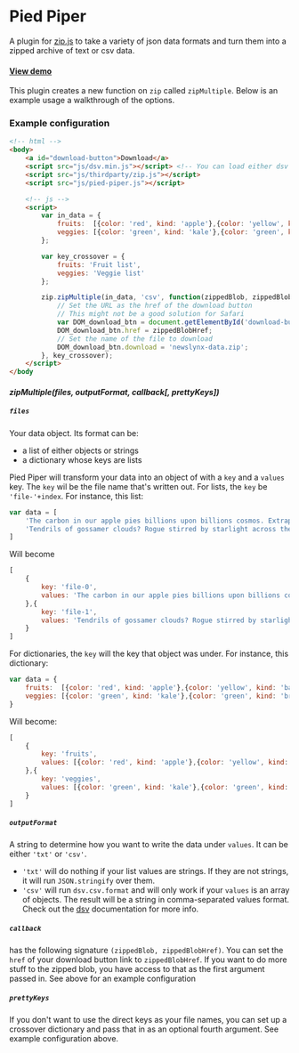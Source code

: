 Pied Piper
===

A plugin for [zip.js](http://gildas-lormeau.github.io/zip.js/) to take a variety of json data formats and turn them into a zipped archive of text or csv data.

#### [View demo](http://newslynx.github.io/pied-piper)

This plugin creates a new function on `zip` called `zipMultiple`. Below is an example usage a walkthrough of the options.

### Example configuration

````html
<!-- html -->
<body>
	<a id="download-button">Download</a>
	<script src="js/dsv.min.js"></script> <!-- You can load either dsv or the full d3 library -->
	<script src="js/thirdparty/zip.js"></script>
	<script src="js/pied-piper.js"></script>

	<!-- js -->
	<script>
		var in_data = {
			fruits:  [{color: 'red', kind: 'apple'},{color: 'yellow', kind: 'banana'}],
			veggies: [{color: 'green', kind: 'kale'},{color: 'green', kind: 'broccolli', nickname: 'lame kale'}]
		};

		var key_crossover = {
			fruits: 'Fruit list',
			veggies: 'Veggie list'
		};

		zip.zipMultiple(in_data, 'csv', function(zippedBlob, zippedBlobHref) {
			// Set the URL as the href of the download button
			// This might not be a good solution for Safari
			var DOM_download_btn = document.getElementById('download-button');
			DOM_download_btn.href = zippedBlobHref;
			// Set the name of the file to download
			DOM_download_btn.download = 'newslynx-data.zip';
		}, key_crossover);
	</script>
</body
````



#### *zipMultiple(files, outputFormat, callback[, prettyKeys])*

##### `files`

Your data object. Its format can be: 

* a list of either objects or strings
* a dictionary whose keys are lists 

Pied Piper will transform your data into an object of with a `key` and a `values` key. The `key` wil be the file name that's written out. For lists, the `key` be `'file-'+index`. For instance, this list:

````js
var data = [
	'The carbon in our apple pies billions upon billions cosmos. Extraplanetary Hypatia.',
	'Tendrils of gossamer clouds? Rogue stirred by starlight across the centuries cosmic ocean.'
]
````

Will become

````js
[
	{
		key: 'file-0',
		values: 'The carbon in our apple pies billions upon billions cosmos. Extraplanetary Hypatia.'
	},{
		key: 'file-1',
		values: 'Tendrils of gossamer clouds? Rogue stirred by starlight across the centuries cosmic ocean.'
	}
]
````

For dictionaries, the `key` will the key that object was under. For instance, this dictionary:

````js
var data = {
	fruits:  [{color: 'red', kind: 'apple'},{color: 'yellow', kind: 'banana'}],
	veggies: [{color: 'green', kind: 'kale'},{color: 'green', kind: 'brocolli', nickname: 'lame kale'}]
}
````

Will become: 

````js
[
	{
		key: 'fruits',
		values: [{color: 'red', kind: 'apple'},{color: 'yellow', kind: 'banana'}]
	},{
		key: 'veggies',
		values: [{color: 'green', kind: 'kale'},{color: 'green', kind: 'brocolli', nickname: 'lame kale'}]
	}
]
````

##### `outputFormat`

A string to determine how you want to write the data under `values`. It can be either `'txt'` or `'csv'`. 

* `'txt'` will do nothing if your list values are strings. If they are not strings, it will run `JSON.stringify` over them. 
* `'csv'` will run `dsv.csv.format` and will only work if your `values` is an array of objects. The result will be a string in comma-separated values format. Check out the [dsv](https://github.com/mbostock/dsv) documentation for more info.


##### `callback`

has the following signature `(zippedBlob, zippedBlobHref)`. You can set the `href` of your download button link to `zippedBlobHref`. If you want to do more stuff to the zipped blob, you have access to that as the first argument passed in. See above for an example configuration

##### `prettyKeys`

If you don't want to use the direct keys as your file names, you can set up a crossover dictionary and pass that in as an optional fourth argument. See example configuration above.

